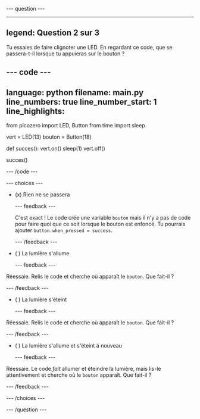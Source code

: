 
--- question ---

---
legend: Question 2 sur 3
---

Tu essaies de faire clignoter une LED. En regardant ce code, que se passera-t-il lorsque tu appuieras sur le bouton ?

--- code ---
---
language: python
filename: main.py
line_numbers: true
line_number_start: 1
line_highlights:
---

from picozero import LED, Button
from time import sleep

vert = LED(13)
bouton = Button(18)

def succes():
  vert.on()
  sleep(1)
  vert.off()

succes()

--- /code ---

--- choices ---

- (x) Rien ne se passera

  --- feedback ---

  C'est exact ! Le code crée une variable `bouton` mais il n'y a pas de code pour faire quoi que ce soit lorsque le bouton est enfoncé. Tu pourrais ajouter `button.when_pressed = success`.

  --- /feedback ---

- ( ) La lumière s'allume

  --- feedback ---

Réessaie. Relis le code et cherche où apparaît le `bouton`. Que fait-il ?

  --- /feedback ---

- ( ) La lumière s'éteint

  --- feedback ---

Réessaie. Relis le code et cherche où apparaît le `bouton`. Que fait-il ?

  --- /feedback ---

- ( ) La lumière s'allume et s'éteint à nouveau

  --- feedback ---

Réessaie. Le code *fait* allumer et éteindre la lumière, mais lis-le attentivement et cherche où le `bouton` apparaît. Que fait-il ?

  --- /feedback ---

--- /choices ---

--- /question ---

